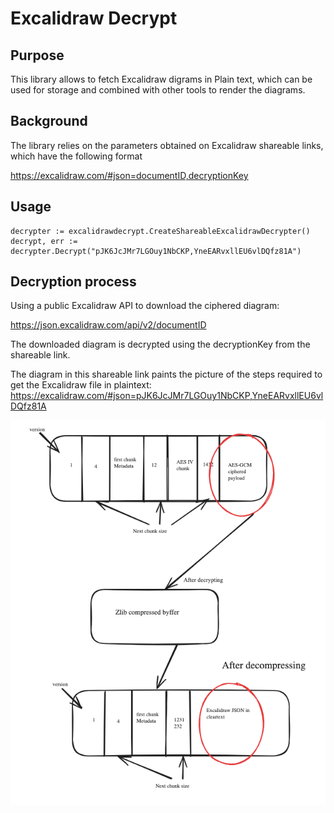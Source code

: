 # Excalidraw Decrypt

## Purpose
This library allows to fetch Excalidraw digrams in Plain text, which can be used for storage and combined with other tools to render the diagrams.

## Background
The library relies on the parameters obtained on Excalidraw shareable links, which have the following format

https://excalidraw.com/#json=documentID,decryptionKey

## Usage

```
decrypter := excalidrawdecrypt.CreateShareableExcalidrawDecrypter()
decrypt, err := decrypter.Decrypt("pJK6JcJMr7LGOuy1NbCKP,YneEARvxllEU6vlDQfz81A")
```

## Decryption process
Using a public Excalidraw API to download the ciphered diagram:

https://json.excalidraw.com/api/v2/documentID

The downloaded diagram is decrypted using the decryptionKey from the shareable link.

The diagram in this shareable link paints the picture of the steps required to get the Excalidraw file in plaintext:
https://excalidraw.com/#json=pJK6JcJMr7LGOuy1NbCKP,YneEARvxllEU6vlDQfz81A

![Decryption Process](decryption_process.png "Decryption Process")

